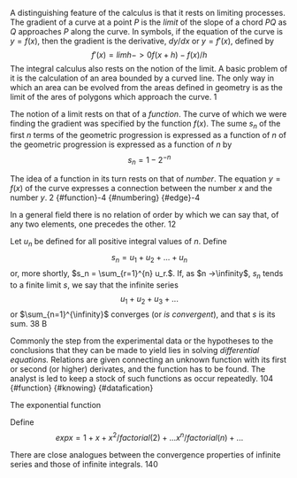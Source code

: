 
A distinguishing feature of the calculus is that it rests on limiting processes. The gradient of a curve at a point $P$ is the _limit_ of the slope of a chord $PQ$ as $Q$ approaches $P$ along the curve. In symbols, if the equation of the curve is $y=f(x)$, then the gradient is the derivative, $dy/dx$ or $y=f'(x)$, defined by
$$f'(x) = lim{h->0} {f(x+h) - f(x)}/h$$
The integral calculus also rests on the notion of the limit. A basic problem of it is the calculation of an area bounded by a curved line. The only way in which an area can be evolved from the areas defined in geometry is as the limit of the ares of polygons which approach the curve. 1

The notion of a limit rests on that of a _function_. The curve of which we were finding the gradient was specified by the function $f(x)$. The sume $s_n$ of the first $n$ terms of the geometric progression  is expressed as a function of $n$ of the geometric progression is expressed as a function of $n$ by 
$$s_n = 1-2^{-n}$$

The idea of a function in its turn rests on that of _number_. The equation $y=f(x)$ of the curve expresses a connection between the number $x$ and the number $y$. 2 {#function}-4 {#numbering} {#edge}-4

In a general field there is no relation of order by which we can say that, of any two elements, one precedes the other. 12

Let $u_n$ be defined for all positive integral values of $n$. Define
$$ s_n = u_1 + u_2 + ... + u_n $$
or, more shortly, $s_n = \sum_{r=1}^{n} u_r.$. 
If, as $n ->\infinity$, $s_n$ tends to a finite limit $s$, we say that the infinite series
$$u_1 + u_2 + u_3 + ... $$
or $\sum_{n=1}^{\infinity}$ converges (or _is convergent_), and that $s$ is its sum. 38
B


Commonly the step from the experimental data or the hypotheses to the conclusions that they can be made to yield lies in solving _differential equations._ Relations are given connecting an unknown function with its first or second (or higher) derivates, and the function has to be found. The analyst is led to keep a stock of such functions as occur repeatedly. 104 {#function} {#knowing} {#datafication}

The exponential function

Define
$$exp x = 1 + x + x^2/factorial(2) + ... x^n/factorial(n) + ...$$


There are close analogues between the convergence properties of infinite series and those of infinite integrals. 140

